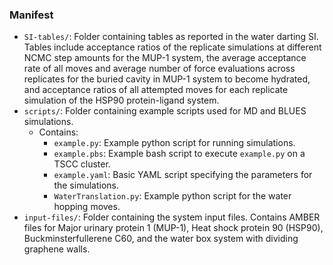 ### Manifest
- `SI-tables/`: Folder containing tables as reported in the water darting SI. Tables include acceptance ratios of the replicate simulations at different NCMC step amounts for the MUP-1 system, the average acceptance rate of all moves and average number of force evaluations across replicates for the buried cavity in MUP-1 system to become hydrated, and acceptance ratios of all attempted moves for each replicate simulation of the HSP90 protein-ligand system.
- `scripts/`: Folder containing example scripts used for MD and BLUES simulations.
  - Contains:
    - `example.py`: Example python script for running simulations.
    - `example.pbs`: Example bash script to execute `example.py` on a TSCC cluster.
    - `example.yaml`: Basic YAML script specifying the parameters for the simulations.
    - `WaterTranslation.py`: Example python script for the water hopping moves.
- `input-files/`: Folder containing the system input files. Contains AMBER files for Major urinary protein 1 (MUP-1), Heat shock protein 90 (HSP90), Buckminsterfullerene C60, and the water box system with dividing graphene walls.
